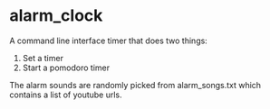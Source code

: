 # alarm_clock

A command line interface timer that does two things:

1) Set a timer 
2) Start a pomodoro timer

The alarm sounds are randomly picked from alarm_songs.txt which contains a list of youtube urls.
